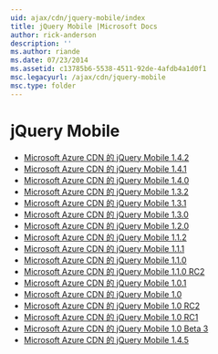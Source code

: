```yaml
---
uid: ajax/cdn/jquery-mobile/index
title: jQuery Mobile |Microsoft Docs
author: rick-anderson
description: ''
ms.author: riande
ms.date: 07/23/2014
ms.assetid: c13785b6-5538-4511-92de-4afdb4a1d0f1
msc.legacyurl: /ajax/cdn/jquery-mobile
msc.type: folder
---
```

<a name="jquery-mobile"></a>jQuery Mobile
====================
- [Microsoft Azure CDN 的 jQuery Mobile 1.4.2](cdnjquerymobile142.md)
- [Microsoft Azure CDN 的 jQuery Mobile 1.4.1](cdnjquerymobile141.md)
- [Microsoft Azure CDN 的 jQuery Mobile 1.4.0](cdnjquerymobile140.md)
- [Microsoft Azure CDN 的 jQuery Mobile 1.3.2](cdnjquerymobile132.md)
- [Microsoft Azure CDN 的 jQuery Mobile 1.3.1](cdnjquerymobile131.md)
- [Microsoft Azure CDN 的 jQuery Mobile 1.3.0](cdnjquerymobile130.md)
- [Microsoft Azure CDN 的 jQuery Mobile 1.2.0](cdnjquerymobile120.md)
- [Microsoft Azure CDN 的 jQuery Mobile 1.1.2](cdnjquerymobile112.md)
- [Microsoft Azure CDN 的 jQuery Mobile 1.1.1](cdnjquerymobile111.md)
- [Microsoft Azure CDN 的 jQuery Mobile 1.1.0](cdnjquerymobile110.md)
- [Microsoft Azure CDN 的 jQuery Mobile 1.1.0 RC2](cdnjquerymobile110rc2.md)
- [Microsoft Azure CDN 的 jQuery Mobile 1.0.1](cdnjquerymobile101.md)
- [Microsoft Azure CDN 的 jQuery Mobile 1.0](cdnjquerymobile10.md)
- [Microsoft Azure CDN 的 jQuery Mobile 1.0 RC2](cdnjquerymobile10rc2.md)
- [Microsoft Azure CDN 的 jQuery Mobile 1.0 RC1](cdnjquerymobile10rc1.md)
- [Microsoft Azure CDN 的 jQuery Mobile 1.0 Beta 3](cdnjquerymobile10b3.md)
- [Microsoft Azure CDN 的 jQuery Mobile 1.4.5](cdnjquerymobile145.md)
